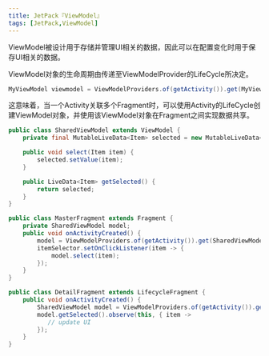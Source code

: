 ```yaml
---
title: JetPack『ViewModel』
tags: [JetPack,ViewModel]
---
```


ViewModel被设计用于存储并管理UI相关的数据，因此可以在配置变化时用于保存UI相关的数据。

ViewModel对象的生命周期由传递至ViewModelProvider的LifeCycle所决定。

```java
MyViewModel viewmodel = ViewModelProviders.of(getActivity()).get(MyViewModel.class)
```

这意味着，当一个Activity关联多个Fragment时，可以使用Activity的LifeCycle创建ViewModel对象，并使用该ViewModel对象在Fragment之间实现数据共享。

```java
public class SharedViewModel extends ViewModel {
    private final MutableLiveData<Item> selected = new MutableLiveData<Item>();

    public void select(Item item) {
        selected.setValue(item);
    }

    public LiveData<Item> getSelected() {
        return selected;
    }
}

public class MasterFragment extends Fragment {
    private SharedViewModel model;
    public void onActivityCreated() {
        model = ViewModelProviders.of(getActivity()).get(SharedViewModel.class);
        itemSelector.setOnClickListener(item -> {
            model.select(item);
        });
    }
}

public class DetailFragment extends LifecycleFragment {
    public void onActivityCreated() {
        SharedViewModel model = ViewModelProviders.of(getActivity()).get(SharedViewModel.class);
        model.getSelected().observe(this, { item ->
           // update UI
        });
    }
}
```

